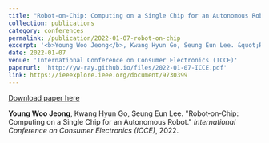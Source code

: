 ```yaml
---
title: "Robot‑on‑Chip: Computing on a Single Chip for an Autonomous Robot"
collection: publications
category: conferences
permalink: /publication/2022-01-07-robot-on-chip
excerpt: '<b>Young Woo Jeong</b>, Kwang Hyun Go, Seung Eun Lee. &quot;Robot‑on‑Chip: Computing on a Single Chip for an Autonomous Robot.&quot; <i>International Conference on Consumer Electronics (ICCE)</i>, 2022.'
date: 2022-01-07
venue: 'International Conference on Consumer Electronics (ICCE)'
paperurl: 'http://yw-ray.github.io/files/2022-01-07-ICCE.pdf'
link: https://ieeexplore.ieee.org/document/9730399
---
```


<a href='http://yw-ray.github.io/files/2022-01-07-ICCE.pdf'>Download paper here</a>

<b>Young Woo Jeong</b>, Kwang Hyun Go, Seung Eun Lee. &quot;Robot‑on‑Chip: Computing on a Single Chip for an Autonomous Robot.&quot; <i>International Conference on Consumer Electronics (ICCE)</i>, 2022.
